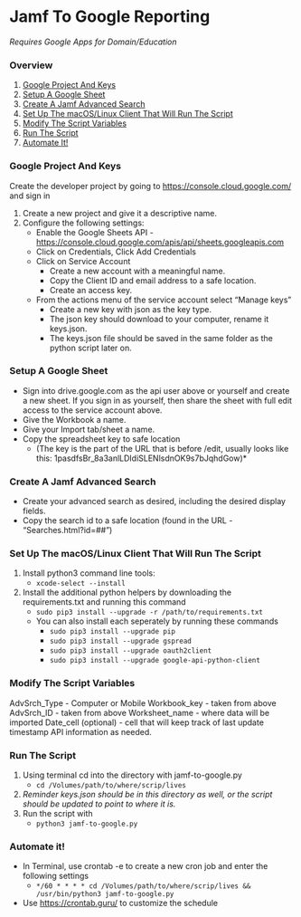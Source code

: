 # Jamf To Google Reporting

*Requires Google Apps for Domain/Education*

### Overview
1. [Google Project And Keys](#google-project-and-keys)
2. [Setup A Google Sheet](#setup-a-google-sheet)
3. [Create A Jamf Advanced Search](#create-a-jamf-advanced-search)
4. [Set Up The macOS/Linux Client That Will Run The Script](#set-up-the-macos\/linux-client-that-will-run-the-script)
5. [Modify The Script Variables](#modify-the-script-variables)
6. [Run The Script](#run-the-script)
7. [Automate It!](#automate-it\!)

### Google Project And Keys 
Create the developer project by going to https://console.cloud.google.com/ and sign in
 1. Create a new project and give it a descriptive name.
 2. Configure the following settings: 
	* Enable the Google Sheets API - https://console.cloud.google.com/apis/api/sheets.googleapis.com
	* Click on Credentials, Click Add Credentials
	* Click on Service Account
		* Create a new account with a meaningful name.
		* Copy the Client ID and email address to a safe location.
		* Create an access key.
	* From the actions menu of the service account select “Manage keys”
		* Create a new key with json as the key type.
		* The json key should download to your computer, rename it keys.json.
		* The keys.json file should be saved in the same folder as the python script later on.

### Setup A Google Sheet
* Sign into drive.google.com as the api user above or yourself and create a new sheet. If you sign in as yourself, then share the sheet with full edit access to the service account above. 
* Give the Workbook a name.
* Give your Import tab/sheet a name.
* Copy the spreadsheet key to safe location 
	* (The key is the part of the URL that is before /edit, usually looks like this: 1pasdfsBr_8a3anlLDIdiSLENlsdnOK9s7bJqhdGow)*

### Create A Jamf Advanced Search
* Create your advanced search as desired, including the desired display fields.
* Copy the search id to a safe location (found in the URL - “Searches.html?id=##”)

### Set Up The macOS/Linux Client That Will Run The Script
1. Install python3 command line tools:
	* `xcode-select --install`
2. Install the additional python helpers by downloading the requirements.txt and running this command
	* `sudo pip3 install --upgrade -r /path/to/requirements.txt`
	* You can also install each seperately by running these commands 
		* `sudo pip3 install --upgrade pip`
		* `sudo pip3 install --upgrade gspread`
		* `sudo pip3 install --upgrade oauth2client`
		* `sudo pip3 install --upgrade google-api-python-client`

### Modify The Script Variables
AdvSrch_Type - Computer or Mobile
Workbook_key - taken from above
AdvSrch_ID - taken from above 
Worksheet_name - where data will be imported
Date_cell (optional) - cell that will keep track of last update timestamp
API information as needed. 

### Run The Script
1. Using terminal cd into the directory with jamf-to-google.py
	* `cd /Volumes/path/to/where/scrip/lives`
2. *Reminder keys.json should be in this directory as well, or the script should be updated to point to where it is.*
3. Run the script with 
	* `python3 jamf-to-google.py`

### Automate it!
* In Terminal, use crontab -e to create a new cron job and enter the following settings
	* `*/60 * * * * cd /Volumes/path/to/where/scrip/lives && /usr/bin/python3 jamf-to-google.py`
* Use https://crontab.guru/ to customize the schedule

